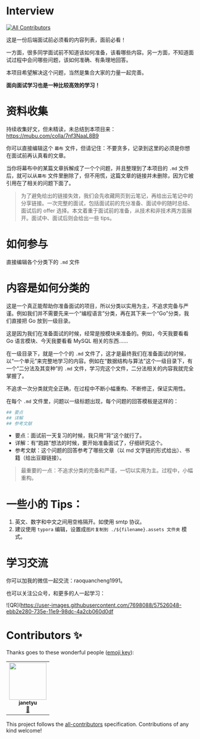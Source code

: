 # Interview

<!-- ALL-CONTRIBUTORS-BADGE:START - Do not remove or modify this section -->

[![All Contributors](https://img.shields.io/badge/all_contributors-1-orange.svg?style=flat-square)](#contributors-)

<!-- ALL-CONTRIBUTORS-BADGE:END -->

这是一份后端面试前必须看的内容列表，面前必看！

一方面，很多同学面试前不知道该如何准备，该看哪些内容。另一方面，不知道面试过程中会问哪些问题，该如何准确、有条理地回答。

本项目希望解决这个问题，当然是集合大家的力量一起完善。

**面向面试学习也是一种比较高效的学习！**

# 资料收集

持续收集好文，但未精读，未总结到本项目来：https://mubu.com/colla/7nf3NaaL8B9

你可以直接编辑这个 `幕布` 文件，但请记住：不要贪多，记录到这里的必须是你想在面试前再认真看的文章。

当你将幕布中的某篇文章拆解成了一个个问题，并且整理到了本项目的 `.md` 文件后，就可以从`幕布` 文件里删除了，但不用慌，这篇文章的链接并未删除，因为它被引用在了相关的问题下面了。

> 为了避免给出的链接失效，我们会先收藏网页到云笔记，再给出云笔记中的分享链接。一次完整的面试，包括面试前的充分准备、面试中的随时总结、面试后的 offer 选择。本文着重于面试前的准备，从技术和非技术两方面展开。面试中、面试后则会给出一些 tips。

# 如何参与

直接编辑各个分类下的 `.md` 文件

# 内容是如何分类的

这是一个真正能帮助你准备面试的项目，所以分类以实用为主，不追求完备与严谨。例如我们并不需要先来一个“编程语言”分类，再在其下来一个“Go”分类，我们直接把 Go 放到一级目录。

这是因为我们在准备面试的时候，经常是按模块来准备的。例如，今天我要看看 Go 语言模块、今天我要看看 MySQL 相关的东西……

在一级目录下，就是一个个的 `.md` 文件了，这才是最终我们在准备面试的时候，以“一个单元”来完整地学习的内容。例如在“数据结构与算法”这个一级目录下，有一个“二分法及其变种”的 `.md` 文件，学习完这个文件，二分法相关的内容我就完全掌握了。

不追求一次分类就完全正确，在过程中不断小幅重构、不断修正，保证实用性。

在每个 `.md` 文件里，问题以一级标题出现，每个问题的回答模板是这样的：

```bash
## 要点
## 详解
## 参考文献
```

- 要点：面试前一天复习的时候，我只用“背”这个就行了。
- 详解：有“跑路”想法的时候，要开始准备面试了，仔细研究这个。
- 参考文献：这个问题的回答参考了哪些文章（以 md 文字链的形式给出）、书籍（给出豆瓣链接）。

> 最重要的一点：不追求分类的完备和严谨，一切以实用为主。过程中，小幅重构。

# 一些小的 Tips：

1. 英文、数字和中文之间用空格隔开。如使用 smtp 协议。
2. 建议使用 `typora` 编辑，设置成`图片复制到 ./${filename}.assets 文件夹` 模式。

# 学习交流

你可以加我的微信一起交流：raoquancheng1991。

也可以关注公众号，和更多的人一起学习：

![QR](https://user-images.githubusercontent.com/7698088/57526048-ebb2e280-735e-11e9-98dc-4a2cb060d0df

# Contributors ✨

Thanks goes to these wonderful people ([emoji key](https://allcontributors.org/docs/en/emoji-key)):

<!-- ALL-CONTRIBUTORS-LIST:START - Do not remove or modify this section -->

<!-- prettier-ignore-start -->

<!-- markdownlint-disable -->

<table>
  <tr>
    <td align="center"><a href="https://janetyu.github.io/"><img src="https://avatars0.githubusercontent.com/u/21353642?v=4" width="100px;" alt=""/><br /><sub><b>janetyu</b></sub></a><br /><a href="#maintenance-Janetyu" title="Maintenance">🚧</a></td>
  </tr>
</table>

<!-- markdownlint-enable -->

<!-- prettier-ignore-end -->

<!-- ALL-CONTRIBUTORS-LIST:END -->

This project follows the [all-contributors](https://github.com/all-contributors/all-contributors) specification. Contributions of any kind welcome!
